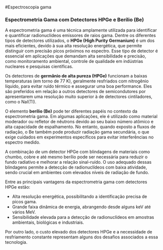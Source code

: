 #Espectroscopia gama

### Espectrometria Gama com Detectores HPGe e Berílio (Be)  

A espectrometria gama é uma técnica amplamente utilizada para identificar e quantificar radionuclídeos emissores de raios gama. Dentre os diferentes tipos de detectores utilizados, o **HPGe (High Purity Germanium)** é um dos mais eficientes, devido à sua alta resolução energética, que permite distinguir com precisão picos próximos no espectro. Esse tipo de detector é essencial em aplicações que demandam alta sensibilidade e precisão, como monitoramento ambiental, controle de qualidade em indústrias nucleares e pesquisas científicas.  

Os detectores de **germânio de alta pureza (HPGe)** funcionam a baixas temperaturas (em torno de 77 K), geralmente resfriados com nitrogênio líquido, para evitar ruído térmico e assegurar uma boa performance. Eles são preferidos em relação a outros detectores de semicondutores por apresentarem uma resolução muito superior à de detectores cintiladores, como o NaI(Tl).  

O elemento **berílio (Be)** pode ter diferentes papéis no contexto da espectrometria gama. Em algumas aplicações, ele é utilizado como material moderador ou refletor de nêutrons devido ao seu baixo número atômico e alta capacidade de espalhamento. No entanto, quando exposto a fluxos de radiação, o Be também pode produzir radiação gama secundária, o que exige cuidados em experimentos específicos para evitar interferências no espectro medido.  

A combinação de um detector HPGe com blindagens de materiais como chumbo, cobre e até mesmo berílio pode ser necessária para reduzir o fundo radiativo e melhorar a relação sinal-ruído. O uso adequado dessas blindagens permite a detecção de radionuclídeos com baixa atividade, sendo crucial em ambientes com elevados níveis de radiação de fundo.  

Entre as principais vantagens da espectrometria gama com detectores HPGe estão:  
- Alta resolução energética, possibilitando a identificação precisa de picos gama.  
- Grande faixa dinâmica de energia, abrangendo desde alguns keV até vários MeV.  
- Sensibilidade elevada para a detecção de radionuclídeos em amostras ambientais, biológicas e industriais.  

Por outro lado, o custo elevado dos detectores HPGe e a necessidade de resfriamento constante representam alguns dos desafios associados a essa tecnologia.

